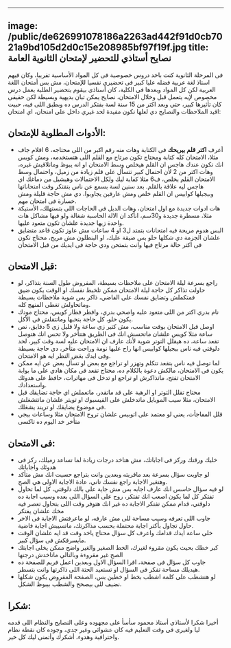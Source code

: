 --------
image: /public/de626991078186a2263ad442f91d0cb7021a9bd105d2d0c15e208985bf97f19f.jpg
title: نصايح أستاذي للتحضير لإمتحان الثانوية العامة
----

فى المرحلة الثانوية كنت باخد دروس خصوصية فى كل المواد الأساسية تقريبا، وكان فيهم استاذ لغة عربية فضله عليا كبير فى تحضيري نفسيا للإمتحان، مش بس أمتحان اللغة العربية لكن كل المواد وبعدها فى الكلية، كان أستاذى بيقوم بتحضير الطلبة بعمل درس مخصوص لإيه يتعمل قبل وخلال الامتحان، نصايح يمكن تبان بديهية وبسيطة لكن حقيقى كان تأثيرها كبير، حتي وبعد اكتر من 15 سنة لسة بفتكر الدرس ده وبطبق اللى فيه، حبيت اقيد الملاحظات والنصايح دي لعلها تكون مفيدة لحد غيري داخل على امتحان، اي امتحان: 

 ## الأدوات المطلوبة للإمتحان:

* أعرف **اكتر قلم بيريحك** فى الكتابة وهات منه رقم اكبر من اللى محتاجه، 6 اقلام جاف مثلا، الامتحان كله كتابة ومحتاج تكون مرتاح مع القلم اللى هتستخدمه، ومش كويس انك تكون عندك هاجس ان القلم هيخلص وسط الامتحان او انه يبوظ وماتلاقيش غيره، وهات اكتر من 2 لأن احتمال كبير تتسأل على قلم زيادة من زميل، واحتمال وسط الامتحان القلم يخلص، ف6 مثلا كفاية ليك ولكل الاحتمالات وهيشيل من دماغك اي هاجس ليه علاقة بالقلم. بعد سنين لسة بسمع عن ناس بتفتكر وقت امتحاناتها وبيجيلها كوابيس ان القلم خلص ومش عارفين يجاوبوا، دي مش حاجة قليلة ومش خسارة فى امتحان مهم. 
*  هات ادوات جديدة مع اول امتحان، وهات الدبل فى الحاجات اللى بتستهلك، الأستيكة مثلا، مسطرة جديدة و30سم، اتأكد ان الالة الحاسبة شغالة ولو فيها مشاكل هات واحدة زيها جديدة علشان تكون متعود عليها.
* البس هدوم مريحة فيه امتحانات بتمتد ل3 او 4 ساعات مش عاوز تكون قاعد متضايق علشان الجزمة دي شكلها حلو بس ضيقة عليك، او البنطلون مش مريح، محتاج تكون فى اكتر حالة مرتاح فيها وانت بتمتحن ودي حاجة فى ايديك من قبل الامتحان

## قبل الامتحان:

* راجع بسرعة ليلة الامتحان على ملاحظات بسيطة، المفروض طول السنة بتذاكر، لو حاولت تذاكر كل حاجة ليلة الامتحان ممكن تلخبط نفسك او الوقت يكون ضيق فمتكملش وتضايق نفسك على الفاضي، ذاكر بس شوية ملاحظات بسيطة وماتحاولش تغطي المنهج كله.
* نام بدري اكتر من اللى متعود عليه واصحي بدري، وافطر فطار كويس، محتاج مودك يكون حلو، كل حاجة بتحبها وماتتقلش فى الأكل.
* اوصل قبل الامتحان بوقت مناسب، مش كتير زي ساعة ولا قليل زي 5 دقايق، نص ساعة مثلا كويس علشان ماتحسش انك فى الطريق هتتأخر ولا تحس انك هتوصل تقعد ساعة، ده هيقلل التوتر شوية لأنك عارف ان الامتحان عليه لسة وقت كبير، لحد دلوقتي فيه ناس بيجيلها كوابيس انها راح عليها نومة وراحت متأخر، دي حاجة بسيطة وفى ايدك بغض النظر ايه هو الامتحان.
* لما توصل فيه ناس بتقعد تتكلم وتهزر او تراجع مع بعض او تسأل بعض عن ايه ممكن يكون فى الامتحان، مالكش دعوة بالكلام ده، محتاج تقعد فى مكان هادي على ما بوابة الامتحان تفتح، ماتذاكرش او تراجع او تدخل فى مهاترات، حافظ على هدوئك واستعدادك.
* محتاج تقلل التوتر او الرهبة على قد ماتقدر، ماتعملش اي حاجة تضايقك قبل الامتحان، مثلا سيب الموبايل ماتدخلش على الفيسبوك او تويتر علشان ماتتشغلش فى موضوع يضايقك او تريند يشغلك.
* قلل المفاجأت، يعني لو معتمد على اتوبيس علشان تروح الامتحان مثلا وساعات بيجي متأخر خد اليوم ده تاكسى

## فى الامتحان: 
* خليك ورقتك وركز فى اجاباتك، مش هتاخد درجات زيادة لما تساعد زميلك، ركز فى هدوئك واجاباتك
* لو جاوبت سؤال بسرعة بعد ماقريته وبعدين وانت بتراجع حسيت انك مش متأكد وهتغير الاجابة راجع نفسك تاني، عادة الاجابة الاولى هي الصح.
* لو فيه سؤال حاسس انك عارف اجابه بس مش جاية على بالك دلوقتي، كل لما تحاول تفتكر كل لما يكون اصعب انك تفتكر، روح على السؤال اللى بعده وسيب اجابة ده دلوقتي، قدام ممكن تفتكر الاجابة ده غير انك هتوفر وقت اللى بتحاول تعصر فيه مخك علشان يفتكر
* جاوب اللى تعرفه وسيب مساحة للى مش عارفه، لو ماعرفتش الاجابة فى الاخر حاول تجاول بأكتر اجابة محتملة بحسب مذاكرتك، ماتسيبش اجابة فاضية.
* خلى ساعة ايدك قدامك واعرف كل سؤال محتاج ياخد وقت قد ايه علشان الوقت مايسرقكش فى سؤال كبير.
* كبر خطك بحيث يكون مقروء لغيرك، الخط الصغير والغير واضح ممكن يخلى اجابتك الصح غير مقروءة وبالتالي ماتاخدش درجتها
* جاوب كل سؤال فى صفحة، اقرا السؤال الاول وبعدين اعمل فريم للصفحة ده هيديلك مساحة تفكر فى السؤال او تستعيد الحتة اللى ذاكرتها وانت بتسطر.
* لو هتشطب على كلمة اشطب بخط او خطين بس، الصفحة المفروض يكون شكلها نضيف للى بيصحح والشطب بيبوظ الشكل. 


## شكرا: 
أخيرا شكرا لأستاذي أستاذ محمود سأسأ على مجهوده وعلى النصايح والنظام اللى قدمه ليا ولغيرى فى وقت التعليم فيه كان عشوائى وغير جدي، وجوده كان نقطة نظام واحترافية وهدوء، أشكرك وأتمنى ليك كل خير.